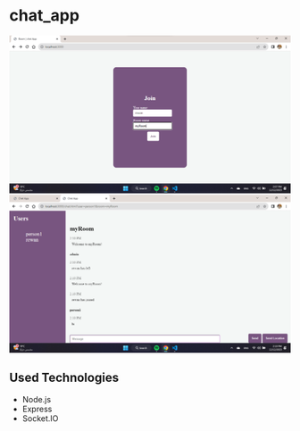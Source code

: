 # chat_app


![chat room join](https://github.com/Rewan-Adel/chat_app/blob/main/images/Screenshot%202023-12-12%20140727.png)
![chat room ](https://github.com/Rewan-Adel/chat_app/blob/main/images/Screenshot%202023-12-12%20141057.png)


## Used Technologies

- Node.js
- Express 
- Socket.IO 
